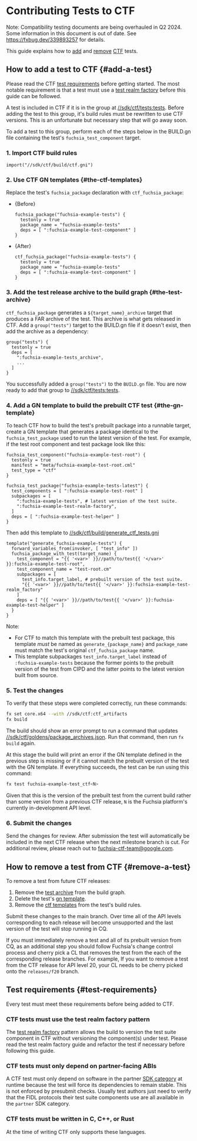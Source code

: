 # Contributing Tests to CTF

Note: Compatibility testing documents are being overhauled in Q2
2024.  Some information in this document is out of date. See
https://fxbug.dev/339893257 for details.

This guide explains how to [add](#add-a-test) and [remove](#remove-a-test) [CTF]
tests.

## How to add a test to CTF {#add-a-test}

Please read the CTF [test requirements](#test-requirements) before getting
started. The most notable requirement is that a test must use a
[test realm factory] before this guide can be followed.

A test is included in CTF if it is in the group at [//sdk/ctf/tests:tests].
Before adding the test to this group, it's build rules must be rewritten to use
CTF versions. This is an unfortunate but necessary step that will go away soon.

To add a test to this group, perform each of the steps below in the BUILD.gn
file containing the test's `fuchsia_test_component` target.

### 1. Import CTF build rules

```gn
import("//sdk/ctf/build/ctf.gni")
```

### 2. Use CTF GN templates {#the-ctf-templates}

Replace the test's `fuchsia_package` declaration with `ctf_fuchsia_package`:

* {Before}

  ```gn
  fuchsia_package("fuchsia-example-tests") {
    testonly = true
    package_name = "fuchsia-example-tests"
    deps = [ ":fuchsia-example-test-component" ]
  }
  ```

* {After}

  ```gn
  ctf_fuchsia_package("fuchsia-example-tests") {
    testonly = true
    package_name = "fuchsia-example-tests"
    deps = [ ":fuchsia-example-test-component" ]
  }
  ```

### 3. Add the test release archive to the build graph {#the-test-archive}

`ctf_fuchsia_package` generates a `${target_name}_archive` target that produces
a FAR archive of the test. This archive is what gets released in CTF. Add a
`group("tests")` target to the BUILD.gn file if it doesn't exist, then add the
archive as a dependency:

```gn
group("tests") {
  testonly = true
  deps = [
    ":fuchsia-example-tests_archive",
    ...
  ]
}
```

You successfully added a `group("tests")` to the `BUILD.gn` file. You are now
ready to add that group to [//sdk/ctf/tests:tests].

### 4. Add a GN template to build the prebuilt CTF test {#the-gn-template}

To teach CTF how to build the test's prebuilt package into a runnable target,
create a GN template that generates a package identical to the
`fuchsia_test_package` used to run the latest version of the test. For example,
if the test root component and test package look like this:

```gn
fuchsia_test_component("fuchsia-example-test-root") {
  testonly = true
  manifest = "meta/fuchsia-example-test-root.cml"
  test_type = "ctf"
}

fuchsia_test_package("fuchsia-example-tests-latest") {
  test_components = [ ":fuchsia-example-test-root" ]
  subpackages = [
    ":fuchsia-example-tests", # latest version of the test suite.
    ":fuchsia-example-test-realm-factory",
  ]
  deps = [ ":fuchsia-example-test-helper" ]
}
```

Then add this template to [//sdk/ctf/build/generate_ctf_tests.gni]

```gn
template("generate_fuchsia-example-tests") {
  forward_variables_from(invoker, [ "test_info" ])
  fuchsia_package_with_test(target_name) {
    test_component = "{{ '<var>' }}//path/to/test{{ '</var>' }}:fuchsia-example-test-root",
    test_component_name = "test-root.cm"
    subpackages = [
      test_info.target_label, # prebuilt version of the test suite.
      "{{ '<var>' }}//path/to/test{{ '</var>' }}:fuchsia-example-test-realm_factory"
    ]
    deps = [ "{{ '<var>' }}//path/to/test{{ '</var>' }}:fuchsia-example-test-helper" ]
  }
}
```

Note:

* For CTF to match this template with the prebuilt test package, this template
  _must_ be named as `generate_{package_name}` and `package_name` must match
  the test's original `ctf_fuchsia_package` name.
* This template subpackages `test_info.target_label` instead of
  `:fuchsia-example-tests` because the former points to the prebuilt version of
  the test from CIPD and the latter points to the latest version built from
  source.

### 5. Test the changes

To verify that these steps were completed correctly, run these commands:

```sh
fx set core.x64 --with //sdk/ctf:ctf_artifacts
fx build
```

The build should show an error prompt to run a command that updates
[//sdk/ctf/goldens/package_archives.json]. Run that command, then run
`fx build` again.

At this stage the build will print an error if the GN template defined in the
previous step is missing or if it cannot match the prebuilt version of the test
with the GN template. If everything succeeds, the test can be run using this
command:

```sh
fx test fuchsia-example-test_ctf<N>
```

Given that this is the version of the prebuilt test from the current build rather
than some version from a previous CTF release, `N` is the Fuchsia platform's
currently in-development API level.

### 6. Submit the changes

Send the changes for review. After submission the test will automatically be
included in the next CTF release when the next milestone branch is cut. For
additional review, please reach out to <fuchsia-ctf-team@google.com>.

## How to remove a test from CTF {#remove-a-test}

To remove a test from future CTF releases:

1. Remove the [test archive](#the-test-archive) from the build graph.
2. Delete the test's [gn template](#the-gn-template).
3. Remove the [ctf templates](#the-ctf-templates) from the test's build rules.

Submit these changes to the main branch. Over time all of the API levels
corresponding to each release will become unsupported and the last version of
the test will stop running in CQ.

If you must immediately remove a test and all of its prebuilt version from CQ,
as an additional step you should follow Fuchsia's change control process and
cherry pick a CL that removes the test from the each of the corresponding
release branches. For example, If you want to remove a test from the CTF release
for API level 20, your CL needs to be cherry picked onto the `releases/f20`
branch.

## Test requirements {#test-requirements}

Every test must meet these requirements before being added to CTF.

### CTF tests must use the test realm factory pattern

The [test realm factory] pattern allows the build to version the test suite
component in CTF without versioning the component(s) under test. Please read the
test realm factory guide and refactor the test if necessary before following
this guide.

### CTF tests must only depend on partner-facing ABIs

A CTF test must only depend on software in the partner [SDK category] at
runtime because the test will force its dependencies to remain stable. This is
not enforced by presubmit checks. Usually test authors just need to verify that
the FIDL protocols their test suite components use are all available in the
`partner` SDK category.

### CTF tests must be written in C, C++, or Rust

At the time of writing CTF only supports these languages.

<!-- Links. Please link source code to https://cs.opensource.google -->
[CTF]: /docs/development/testing/ctf/compatibility_testing.md
[SDK category]: /docs/contribute/sdk/categories.md
[test realm factory]: /docs/development/testing/components/test_realm_factory.md
[//sdk/ctf/tests:tests]: https://cs.opensource.google/fuchsia/fuchsia/+/main:sdk/ctf/tests/BUILD.gn
[//sdk/ctf/build/generate_ctf_tests.gni]: https://cs.opensource.google/fuchsia/fuchsia/+/main:sdk/ctf/build/generate_ctf_tests.gni
[//sdk/ctf/goldens/package_archives.json]: https://cs.opensource.google/fuchsia/fuchsia/+/main:sdk/ctf/goldens/package_archives.json
